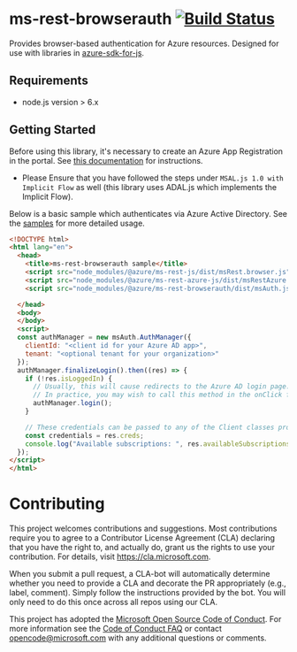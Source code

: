# ms-rest-browserauth [![Build Status](https://dev.azure.com/azure-public/adx/_apis/build/status/public.Azure.ms-rest-browserauth)](https://dev.azure.com/azure-public/adx/_build/latest?definitionId=8)

Provides browser-based authentication for Azure resources. Designed for use with libraries in [azure-sdk-for-js](https://github.com/Azure/azure-sdk-for-js).

## Requirements

- node.js version > 6.x

## Getting Started

Before using this library, it's necessary to create an Azure App Registration in the portal. See [this documentation](https://docs.microsoft.com/azure/active-directory/develop/scenario-spa-app-registration) for instructions.

- Please Ensure that you have followed the steps under `MSAL.js 1.0 with Implicit Flow` as well (this library uses ADAL.js which implements the Implicit Flow).

Below is a basic sample which authenticates via Azure Active Directory. See the [samples](samples) for more detailed usage.

```html
<!DOCTYPE html>
<html lang="en">
  <head>
    <title>ms-rest-browserauth sample</title>
    <script src="node_modules/@azure/ms-rest-js/dist/msRest.browser.js"></script>
    <script src="node_modules/@azure/ms-rest-azure-js/dist/msRestAzure.js"></script>
    <script src="node_modules/@azure/ms-rest-browserauth/dist/msAuth.js"></script>

  </head>
  <body>
  </body>
  <script>
  const authManager = new msAuth.AuthManager({
    clientId: "<client id for your Azure AD app>",
    tenant: "<optional tenant for your organization>"
  });
  authManager.finalizeLogin().then((res) => {
    if (!res.isLoggedIn) {
      // Usually, this will cause redirects to the Azure AD login page.
      // In practice, you may wish to call this method in the onClick for a login button on the page.
      authManager.login();
    }

    // These credentials can be passed to any of the Client classes provided in azure-sdk-for-js to authenticate
    const credentials = res.creds;
    console.log("Available subscriptions: ", res.availableSubscriptions);
  });
</script>
</html>
```

# Contributing

This project welcomes contributions and suggestions.  Most contributions require you to agree to a
Contributor License Agreement (CLA) declaring that you have the right to, and actually do, grant us
the rights to use your contribution. For details, visit https://cla.microsoft.com.

When you submit a pull request, a CLA-bot will automatically determine whether you need to provide
a CLA and decorate the PR appropriately (e.g., label, comment). Simply follow the instructions
provided by the bot. You will only need to do this once across all repos using our CLA.

This project has adopted the [Microsoft Open Source Code of Conduct](https://opensource.microsoft.com/codeofconduct/).
For more information see the [Code of Conduct FAQ](https://opensource.microsoft.com/codeofconduct/faq/) or
contact [opencode@microsoft.com](mailto:opencode@microsoft.com) with any additional questions or comments.
